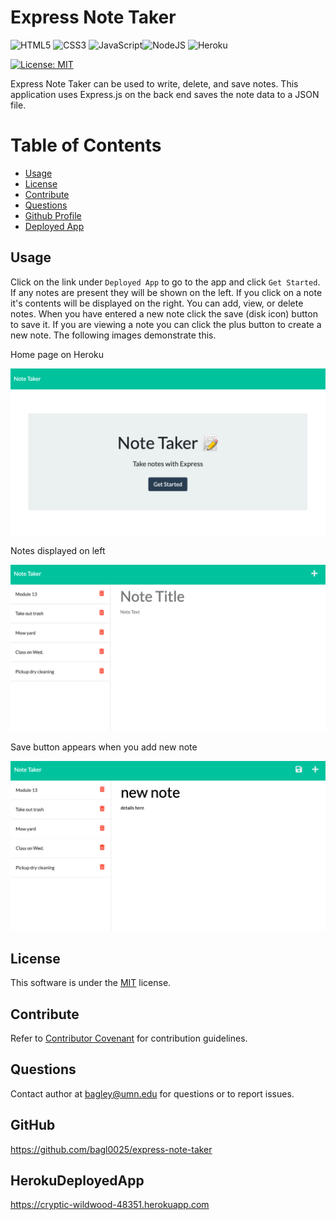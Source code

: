 
  
  # Express Note Taker

  ![HTML5](https://img.shields.io/badge/html5-%23E34F26.svg?style=for-the-badge&logo=html5&logoColor=white)
  ![CSS3](https://img.shields.io/badge/css3-%231572B6.svg?style=for-the-badge&logo=css3&logoColor=white)
  ![JavaScript](https://img.shields.io/badge/javascript-%23323330.svg?style=for-the-badge&logo=javascript&logoColor=%23F7DF1E)![NodeJS](https://img.shields.io/badge/node.js-6DA55F?style=for-the-badge&logo=node.js&logoColor=white)
  ![Heroku](https://img.shields.io/badge/heroku-%23430098.svg?style=for-the-badge&logo=heroku&logoColor=white)

  [![License: MIT](https://img.shields.io/badge/License-MIT-yellow.svg)](https://opensource.org/licenses/MIT)

  Express Note Taker can be used to write, delete, and save notes. This application uses Express.js on the back end saves the note data to a JSON file. 

  # Table of Contents
  * [Usage](#usage)
  * [License](#license)
  * [Contribute](#contribute)
  * [Questions](#questions)
  * [Github Profile](#github)
  * [Deployed App](#herokudeployedapp)
    
  ## Usage
  Click on the link under `Deployed App` to go to the app and click `Get Started`. If any notes are present they will be shown on the left. If you click on a note it's contents will be displayed on the right. You can add, view, or delete notes. When you have entered a new note click the save (disk icon) button to save it. If you are viewing a note you can click the plus button to create a new note. The following images demonstrate this.

  Home page on Heroku 
  
  <img src="./assets/landing.png" alt="express note taker home page screenshot" width="600"/>
  
  Notes displayed on left 
  
  <img src="./assets/note.png" alt="notes list screenshot" width="600"/>
  
  Save button appears when you add new note 
  
  <img src="./assets/noteS.png" alt="save note screenshot" width="600"/>
  
  ## License
  This software is under the [MIT](./LICENSE) license.
  ## Contribute
  Refer to [Contributor Covenant](https://www.contributor-covenant.org/) for contribution guidelines.

  ## Questions
  Contact author at bagley@umn.edu for questions or to report issues.
  ## GitHub
  https://github.com/bagl0025/express-note-taker
  
  ## HerokuDeployedApp
  https://cryptic-wildwood-48351.herokuapp.com
  
